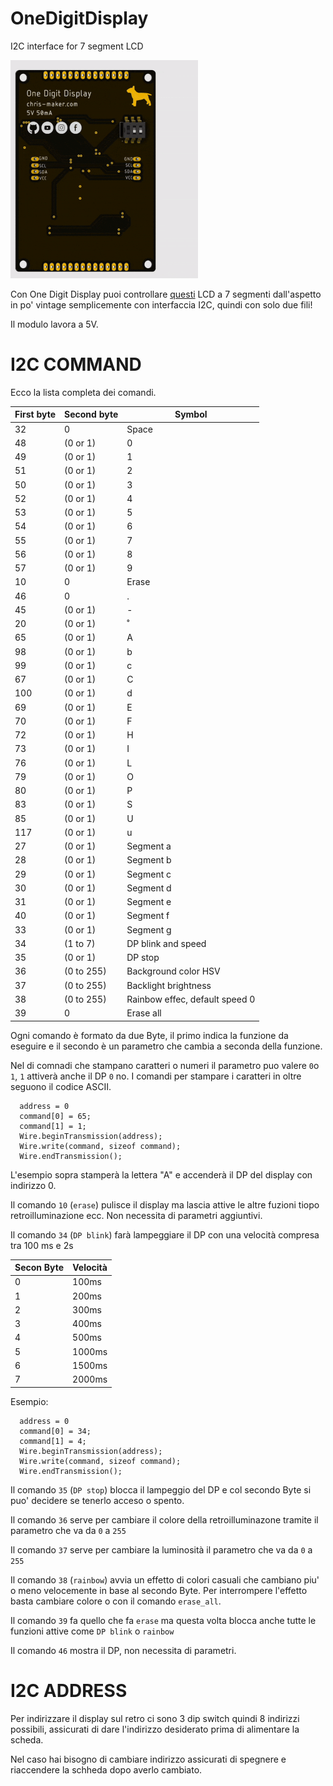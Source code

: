 # OneDigitDisplay
I2C interface for 7 segment LCD


![OneDigitDisplay Iannella Christian](https://github.com/ChristianIannella/OneDigitDisplay/blob/main/Media/OneDigitDisplay%203D.gif)


Con One Digit Display puoi controllare [questi](https://github.com/ChristianIannella/OneDigitDisplay/blob/main/Media/7%20segment%20lcd.png) LCD a 7 segmenti dall'aspetto in po' vintage semplicemente con interfaccia I2C, quindi con solo due fili!

Il modulo lavora a 5V.

# I2C COMMAND

Ecco la lista completa dei comandi.


| First byte | Second byte | Symbol|
|         ---|          ---|    ---|
|32          |   0         | Space |
|48          |(0 or 1)     |   0   |
|49          |(0 or 1)     |   1  |
|51          |(0 or 1)     |   2   | 
|50          |(0 or 1)     |   3|
|52          |(0 or 1)     |   4|
|53          |(0 or 1)     |   5|
|54          |(0 or 1)     |   6|
|55          |(0 or 1)     |   7|
|56          |(0 or 1)     |   8|
|57          |(0 or 1)     |   9|
|10          |   0         | Erase|
|46          |   0         |   .|
|45          |(0 or 1)     |    -|
|20          |(0 or 1)     |    ˚|
|65          |(0 or 1)     |   A|
|98          |(0 or 1)     |   b|
|99          |(0 or 1)     |   c|
|67          |(0 or 1)     |    C|
|100         |(0 or 1)     |    d|
|69          |(0 or 1)     |    E|
|70          |(0 or 1)     |     F|
|72          |(0 or 1)     |    H|
|73          |(0 or 1)     |    I|
|76          |(0 or 1)     |    L|
|79          |(0 or 1)     |    O|
|80          |(0 or 1)     |    P|
|83          |(0 or 1)     |    S|
|85          |(0 or 1)     |   U|
|117         |(0 or 1)     |   u|
|27          |(0 or 1)     |  Segment a|
|28          |(0 or 1)     |  Segment b|
|29          |(0 or 1)     |  Segment c|
|30          |(0 or 1)     |  Segment d|
|31          |(0 or 1)     |  Segment e|
|40          |(0 or 1)     |  Segment f|
|33          |(0 or 1)     |  Segment g|
|34          |(1 to 7)     |  DP blink and speed|
|35          |(0 or 1)     |  DP stop|
|36          |(0 to 255)   |  Background color HSV      |                  
|37          |(0 to 255)   |  Backlight brightness|
|38          |(0 to 255)   |  Rainbow effec, default speed 0|
|39          |   0         |  Erase all|

Ogni comando è formato da due Byte, il primo indica la funzione da eseguire e il secondo è un parametro che cambia a seconda della funzione.

Nel di comnadi che stampano caratteri o numeri il parametro puo valere `0`o `1`, `1` attiverà anche il DP `0` no.
I comandi per stampare i caratteri in oltre seguono il codice ASCII.

```
  address = 0
  command[0] = 65;
  command[1] = 1;
  Wire.beginTransmission(address);
  Wire.write(command, sizeof command);
  Wire.endTransmission();
```

L'esempio sopra stamperà la lettera "A" e accenderà il DP del display con indirizzo 0.


Il comando `10` (`erase`) pulisce il display ma lascia attive le altre fuzioni tiopo retroilluminazione ecc. Non necessita di parametri aggiuntivi.


Il comando `34` (`DP blink`) farà lampeggiare il DP con una velocità compresa tra 100 ms e 2s

|Secon Byte|Velocità|
|---|---|
|0|100ms|
|1|200ms|
|2|300ms|
|3|400ms|
|4|500ms|
|5|1000ms|
|6|1500ms|
|7|2000ms|


Esempio:


```
  address = 0
  command[0] = 34;
  command[1] = 4;
  Wire.beginTransmission(address);
  Wire.write(command, sizeof command);
  Wire.endTransmission();
```

Il comando `35` (`DP stop`) blocca il lampeggio del DP e col secondo Byte si puo' decidere se tenerlo acceso o spento.

Il comando `36` serve per cambiare il colore della retroilluminazone tramite il parametro che va da `0` a `255`


Il comando `37` serve per cambiare la luminosità il parametro che va da `0` a `255`


Il comando `38` (`rainbow`) avvia un effetto di colori casuali che cambiano piu' o meno velocemente in base al secondo Byte. Per interrompere l'effetto basta cambiare colore o con il comando `erase_all`.


Il comando `39` fa quello che fa `erase` ma questa volta blocca anche tutte le funzioni attive come `DP blink` o `rainbow`


Il comando `46` mostra il DP, non necessita di parametri.



# I2C ADDRESS
Per indirizzare il display sul retro ci sono 3 dip switch quindi 8 indirizzi possibili, assicurati di dare l'indirizzo desiderato prima di alimentare la scheda.

Nel caso hai bisogno di cambiare indirizzo assicurati di spegnere e riaccendere la schheda dopo averlo cambiato.
